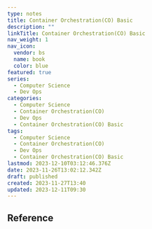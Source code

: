```yaml
---
type: notes
title: Container Orchestration(CO) Basic
description: ""
linkTitle: Container Orchestration(CO) Basic
nav_weight: 1
nav_icon:
  vendor: bs
  name: book
  color: blue
featured: true
series:
  - Computer Science
  - Dev Ops
categories:
  - Computer Science
  - Container Orchestration(CO)
  - Dev Ops
  - Container Orchestration(CO) Basic
tags:
  - Computer Science
  - Container Orchestration(CO)
  - Dev Ops
  - Container Orchestration(CO) Basic
lastmod: 2023-12-10T03:12:46.376Z
date: 2023-11-26T13:02:12.342Z
draft: published
created: 2023-11-27T13:40
updated: 2023-12-11T09:30
---
```


## Reference
